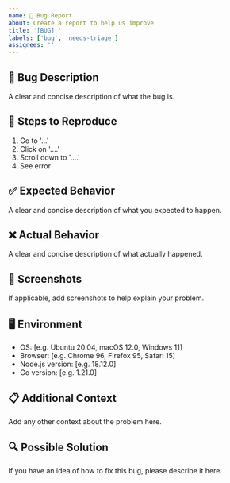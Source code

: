 ```yaml
---
name: 🐛 Bug Report
about: Create a report to help us improve
title: '[BUG] '
labels: ['bug', 'needs-triage']
assignees: ''
---
```


## 🐛 Bug Description
A clear and concise description of what the bug is.

## 🔄 Steps to Reproduce
1. Go to '...'
2. Click on '....'
3. Scroll down to '....'
4. See error

## ✅ Expected Behavior
A clear and concise description of what you expected to happen.

## ❌ Actual Behavior
A clear and concise description of what actually happened.

## 📸 Screenshots
If applicable, add screenshots to help explain your problem.

## 🖥️ Environment
- OS: [e.g. Ubuntu 20.04, macOS 12.0, Windows 11]
- Browser: [e.g. Chrome 96, Firefox 95, Safari 15]
- Node.js version: [e.g. 18.12.0]
- Go version: [e.g. 1.21.0]

## 📋 Additional Context
Add any other context about the problem here.

## 🔍 Possible Solution
If you have an idea of how to fix this bug, please describe it here.